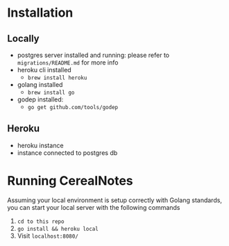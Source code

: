 # Installation
## Locally
* postgres server installed and running: please refer to `migrations/README.md` for more info
* heroku cli installed
	* `brew install heroku`
* golang installed
	* `brew install go`
* godep installed:
	* `go get github.com/tools/godep`

## Heroku
* heroku instance
* instance connected to postgres db

# Running CerealNotes

Assuming your local environment is setup correctly with Golang standards, you can start your local server with the following commands

1. `cd to this repo`
2. `go install && heroku local`
3. Visit `localhost:8080/`
